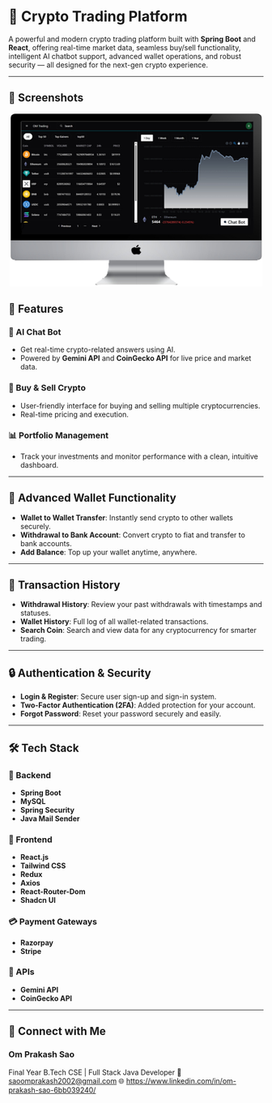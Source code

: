 # 🚀 Crypto Trading Platform

A powerful and modern crypto trading platform built with **Spring Boot** and **React**, offering real-time market data, seamless buy/sell functionality, intelligent AI chatbot support, advanced wallet operations, and robust security — all designed for the next-gen crypto experience.

---

## 📸 Screenshots
<p align="center">
  <img src="asset/crypto-platform.png" width="500" alt="Dashboard Screenshot"/>
</p>


## 🌟 Features

### 🧠 AI Chat Bot
- Get real-time crypto-related answers using AI.
- Powered by **Gemini API** and **CoinGecko API** for live price and market data.

### 💱 Buy & Sell Crypto
- User-friendly interface for buying and selling multiple cryptocurrencies.
- Real-time pricing and execution.

### 📊 Portfolio Management
- Track your investments and monitor performance with a clean, intuitive dashboard.

---

## 🔐 Advanced Wallet Functionality
- **Wallet to Wallet Transfer**: Instantly send crypto to other wallets securely.
- **Withdrawal to Bank Account**: Convert crypto to fiat and transfer to bank accounts.
- **Add Balance**: Top up your wallet anytime, anywhere.

---

## 📜 Transaction History
- **Withdrawal History**: Review your past withdrawals with timestamps and statuses.
- **Wallet History**: Full log of all wallet-related transactions.
- **Search Coin**: Search and view data for any cryptocurrency for smarter trading.

---

## 🔒 Authentication & Security
- **Login & Register**: Secure user sign-up and sign-in system.
- **Two-Factor Authentication (2FA)**: Added protection for your account.
- **Forgot Password**: Reset your password securely and easily.

---

## 🛠️ Tech Stack

### 🔧 Backend
- **Spring Boot**
- **MySQL**
- **Spring Security**
- **Java Mail Sender**

### 🎨 Frontend
- **React.js**
- **Tailwind CSS**
- **Redux**
- **Axios**
- **React-Router-Dom**
- **Shadcn UI**

### 💳 Payment Gateways
- **Razorpay**
- **Stripe**

### 🔌 APIs
- **Gemini API**
- **CoinGecko API**

---

## 🔗 Connect with Me
### Om Prakash Sao
Final Year B.Tech CSE | Full Stack Java Developer
📧 saoomprakash2002@gmail.com
🌐 https://www.linkedin.com/in/om-prakash-sao-6bb039240/




